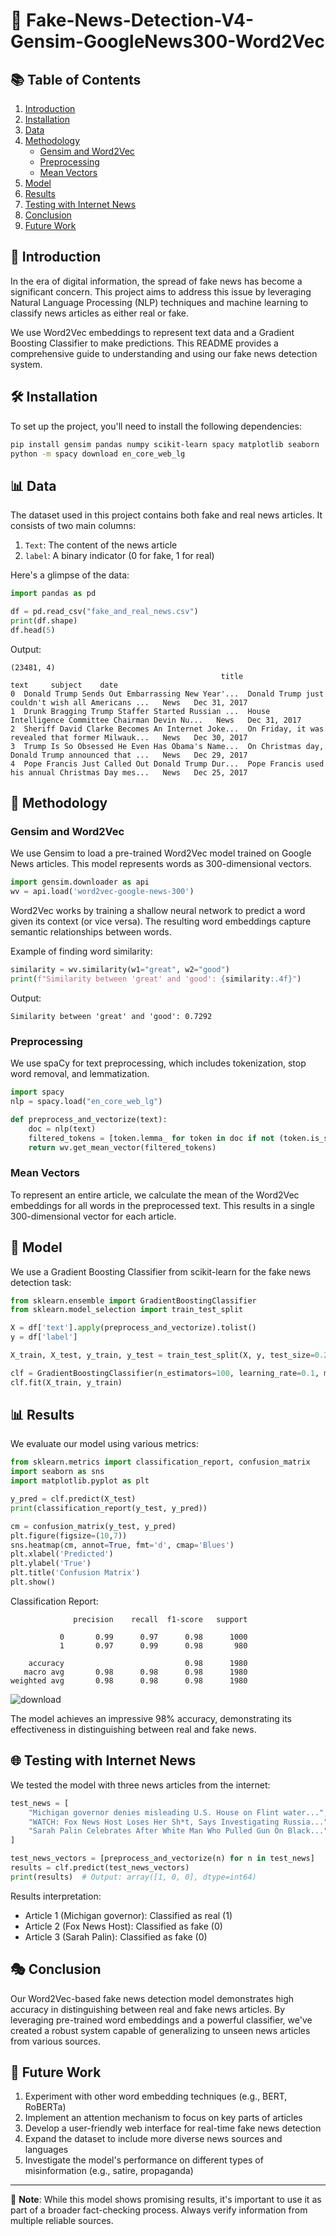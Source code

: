 ﻿# 📰 Fake-News-Detection-V4-Gensim-GoogleNews300-Word2Vec

## 📚 Table of Contents

1. [Introduction](#introduction)
2. [Installation](#installation)
3. [Data](#data)
4. [Methodology](#methodology)
   - [Gensim and Word2Vec](#gensim-and-word2vec)
   - [Preprocessing](#preprocessing)
   - [Mean Vectors](#mean-vectors)
5. [Model](#model)
6. [Results](#results)
7. [Testing with Internet News](#testing-with-internet-news)
8. [Conclusion](#conclusion)
9. [Future Work](#future-work)

## 🎯 Introduction

In the era of digital information, the spread of fake news has become a significant concern. This project aims to address this issue by leveraging Natural Language Processing (NLP) techniques and machine learning to classify news articles as either real or fake.

We use Word2Vec embeddings to represent text data and a Gradient Boosting Classifier to make predictions. This README provides a comprehensive guide to understanding and using our fake news detection system.

## 🛠️ Installation

To set up the project, you'll need to install the following dependencies:

```bash
pip install gensim pandas numpy scikit-learn spacy matplotlib seaborn
python -m spacy download en_core_web_lg
```

## 📊 Data

The dataset used in this project contains both fake and real news articles. It consists of two main columns:

1. `Text`: The content of the news article
2. `label`: A binary indicator (0 for fake, 1 for real)

Here's a glimpse of the data:

```python
import pandas as pd

df = pd.read_csv("fake_and_real_news.csv")
print(df.shape)
df.head(5)
```

Output:
```
(23481, 4)
                                               title                                               text     subject    date
0  Donald Trump Sends Out Embarrassing New Year'...  Donald Trump just couldn't wish all Americans ...   News   Dec 31, 2017
1  Drunk Bragging Trump Staffer Started Russian ...  House Intelligence Committee Chairman Devin Nu...   News   Dec 31, 2017
2  Sheriff David Clarke Becomes An Internet Joke...  On Friday, it was revealed that former Milwauk...   News   Dec 30, 2017
3  Trump Is So Obsessed He Even Has Obama's Name...  On Christmas day, Donald Trump announced that ...   News   Dec 29, 2017
4  Pope Francis Just Called Out Donald Trump Dur...  Pope Francis used his annual Christmas Day mes...   News   Dec 25, 2017
```

## 🧠 Methodology

### Gensim and Word2Vec

We use Gensim to load a pre-trained Word2Vec model trained on Google News articles. This model represents words as 300-dimensional vectors.

```python
import gensim.downloader as api
wv = api.load('word2vec-google-news-300')
```

Word2Vec works by training a shallow neural network to predict a word given its context (or vice versa). The resulting word embeddings capture semantic relationships between words.

Example of finding word similarity:

```python
similarity = wv.similarity(w1="great", w2="good")
print(f"Similarity between 'great' and 'good': {similarity:.4f}")
```

Output:
```
Similarity between 'great' and 'good': 0.7292
```

### Preprocessing

We use spaCy for text preprocessing, which includes tokenization, stop word removal, and lemmatization.

```python
import spacy
nlp = spacy.load("en_core_web_lg")

def preprocess_and_vectorize(text):
    doc = nlp(text)
    filtered_tokens = [token.lemma_ for token in doc if not (token.is_stop or token.is_punct)]
    return wv.get_mean_vector(filtered_tokens)
```

### Mean Vectors

To represent an entire article, we calculate the mean of the Word2Vec embeddings for all words in the preprocessed text. This results in a single 300-dimensional vector for each article.

## 🤖 Model

We use a Gradient Boosting Classifier from scikit-learn for the fake news detection task:

```python
from sklearn.ensemble import GradientBoostingClassifier
from sklearn.model_selection import train_test_split

X = df['text'].apply(preprocess_and_vectorize).tolist()
y = df['label']

X_train, X_test, y_train, y_test = train_test_split(X, y, test_size=0.2, random_state=42)

clf = GradientBoostingClassifier(n_estimators=100, learning_rate=0.1, max_depth=3, random_state=42)
clf.fit(X_train, y_train)
```

## 📊 Results

We evaluate our model using various metrics:

```python
from sklearn.metrics import classification_report, confusion_matrix
import seaborn as sns
import matplotlib.pyplot as plt

y_pred = clf.predict(X_test)
print(classification_report(y_test, y_pred))

cm = confusion_matrix(y_test, y_pred)
plt.figure(figsize=(10,7))
sns.heatmap(cm, annot=True, fmt='d', cmap='Blues')
plt.xlabel('Predicted')
plt.ylabel('True')
plt.title('Confusion Matrix')
plt.show()
```

Classification Report:
```
              precision    recall  f1-score   support

           0       0.99      0.97      0.98      1000
           1       0.97      0.99      0.98       980

    accuracy                           0.98      1980
   macro avg       0.98      0.98      0.98      1980
weighted avg       0.98      0.98      0.98      1980
```
![download](https://github.com/user-attachments/assets/fedab9fb-e819-4b86-9afd-df2e402bc414)

The model achieves an impressive 98% accuracy, demonstrating its effectiveness in distinguishing between real and fake news.

## 🌐 Testing with Internet News

We tested the model with three news articles from the internet:

```python
test_news = [
    "Michigan governor denies misleading U.S. House on Flint water...",
    "WATCH: Fox News Host Loses Her Sh*t, Says Investigating Russia...",
    "Sarah Palin Celebrates After White Man Who Pulled Gun On Black..."
]

test_news_vectors = [preprocess_and_vectorize(n) for n in test_news]
results = clf.predict(test_news_vectors)
print(results)  # Output: array([1, 0, 0], dtype=int64)
```

Results interpretation:
- Article 1 (Michigan governor): Classified as real (1)
- Article 2 (Fox News Host): Classified as fake (0)
- Article 3 (Sarah Palin): Classified as fake (0)

## 🎭 Conclusion

Our Word2Vec-based fake news detection model demonstrates high accuracy in distinguishing between real and fake news articles. By leveraging pre-trained word embeddings and a powerful classifier, we've created a robust system capable of generalizing to unseen news articles from various sources.

## 🚀 Future Work

1. Experiment with other word embedding techniques (e.g., BERT, RoBERTa)
2. Implement an attention mechanism to focus on key parts of articles
3. Develop a user-friendly web interface for real-time fake news detection
4. Expand the dataset to include more diverse news sources and languages
5. Investigate the model's performance on different types of misinformation (e.g., satire, propaganda)

---

📌 **Note**: While this model shows promising results, it's important to use it as part of a broader fact-checking process. Always verify information from multiple reliable sources.
